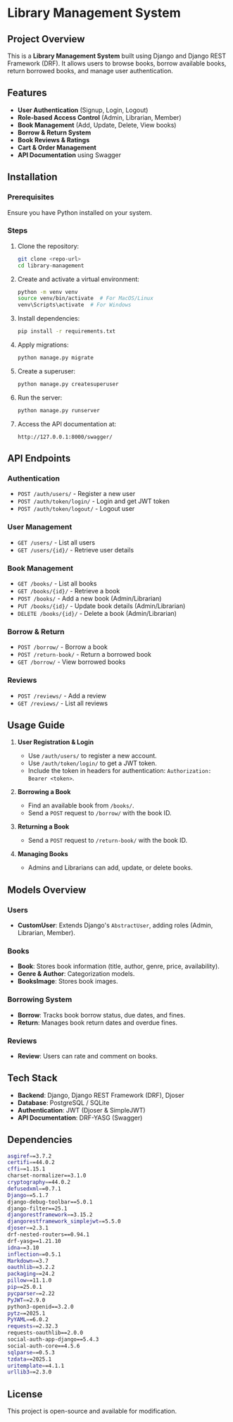 # Library Management System

## Project Overview
This is a **Library Management System** built using Django and Django REST Framework (DRF). It allows users to browse books, borrow available books, return borrowed books, and manage user authentication.

## Features
- **User Authentication** (Signup, Login, Logout)
- **Role-based Access Control** (Admin, Librarian, Member)
- **Book Management** (Add, Update, Delete, View books)
- **Borrow & Return System**
- **Book Reviews & Ratings**
- **Cart & Order Management**
- **API Documentation** using Swagger

## Installation
### Prerequisites
Ensure you have Python installed on your system.

### Steps
1. Clone the repository:
   ```sh
   git clone <repo-url>
   cd library-management
   ```
2. Create and activate a virtual environment:
   ```sh
   python -m venv venv
   source venv/bin/activate  # For MacOS/Linux
   venv\Scripts\activate  # For Windows
   ```
3. Install dependencies:
   ```sh
   pip install -r requirements.txt
   ```
4. Apply migrations:
   ```sh
   python manage.py migrate
   ```
5. Create a superuser:
   ```sh
   python manage.py createsuperuser
   ```
6. Run the server:
   ```sh
   python manage.py runserver
   ```
7. Access the API documentation at:
   ```
   http://127.0.0.1:8000/swagger/
   ```

## API Endpoints

### Authentication
- `POST /auth/users/` - Register a new user
- `POST /auth/token/login/` - Login and get JWT token
- `POST /auth/token/logout/` - Logout user

### User Management
- `GET /users/` - List all users
- `GET /users/{id}/` - Retrieve user details

### Book Management
- `GET /books/` - List all books
- `GET /books/{id}/` - Retrieve a book
- `POST /books/` - Add a new book (Admin/Librarian)
- `PUT /books/{id}/` - Update book details (Admin/Librarian)
- `DELETE /books/{id}/` - Delete a book (Admin/Librarian)

### Borrow & Return
- `POST /borrow/` - Borrow a book
- `POST /return-book/` - Return a borrowed book
- `GET /borrow/` - View borrowed books

### Reviews
- `POST /reviews/` - Add a review
- `GET /reviews/` - List all reviews

## Usage Guide
1. **User Registration & Login**
   - Use `/auth/users/` to register a new account.
   - Use `/auth/token/login/` to get a JWT token.
   - Include the token in headers for authentication: `Authorization: Bearer <token>`.

2. **Borrowing a Book**
   - Find an available book from `/books/`.
   - Send a `POST` request to `/borrow/` with the book ID.

3. **Returning a Book**
   - Send a `POST` request to `/return-book/` with the book ID.

4. **Managing Books**
   - Admins and Librarians can add, update, or delete books.

## Models Overview

### Users
- **CustomUser**: Extends Django's `AbstractUser`, adding roles (Admin, Librarian, Member).

### Books
- **Book**: Stores book information (title, author, genre, price, availability).
- **Genre & Author**: Categorization models.
- **BooksImage**: Stores book images.

### Borrowing System
- **Borrow**: Tracks book borrow status, due dates, and fines.
- **Return**: Manages book return dates and overdue fines.

### Reviews
- **Review**: Users can rate and comment on books.

## Tech Stack
- **Backend**: Django, Django REST Framework (DRF), Djoser
- **Database**: PostgreSQL / SQLite
- **Authentication**: JWT (Djoser & SimpleJWT)
- **API Documentation**: DRF-YASG (Swagger)

## Dependencies
```sh
asgiref==3.7.2
certifi==44.0.2
cffi==1.15.1
charset-normalizer==3.1.0
cryptography==44.0.2
defusedxml==0.7.1
Django==5.1.7
django-debug-toolbar==5.0.1
django-filter==25.1
djangorestframework==3.15.2
djangorestframework_simplejwt==5.5.0
djoser==2.3.1
drf-nested-routers==0.94.1
drf-yasg==1.21.10
idna==3.10
inflection==0.5.1
Markdown==3.7
oauthlib==3.2.2
packaging==24.2
pillow==11.1.0
pip==25.0.1
pycparser==2.22
PyJWT==2.9.0
python3-openid==3.2.0
pytz==2025.1
PyYAML==6.0.2
requests==2.32.3
requests-oauthlib==2.0.0
social-auth-app-django==5.4.3
social-auth-core==4.5.6
sqlparse==0.5.3
tzdata==2025.1
uritemplate==4.1.1
urllib3==2.3.0
```

## License
This project is open-source and available for modification.

